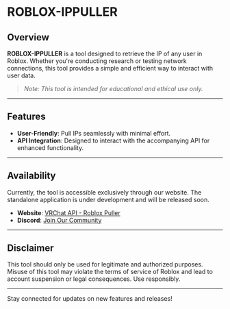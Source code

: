 # ROBLOX-IPPULLER

## Overview
**ROBLOX-IPPULLER** is a tool designed to retrieve the IP of any user in Roblox. Whether you're conducting research or testing network connections, this tool provides a simple and efficient way to interact with user data.

> *Note: This tool is intended for educational and ethical use only.*

---

## Features
- **User-Friendly**: Pull IPs seamlessly with minimal effort.
- **API Integration**: Designed to interact with the accompanying API for enhanced functionality.
---

## Availability
Currently, the tool is accessible exclusively through our website. The standalone application is under development and will be released soon.

- **Website**: [VRChat API - Roblox Puller](https://vrchatapi.onrender.com/robloxpuller)
- **Discord**: [Join Our Community](https://discord.gg/7cyrKZcj8W)

---

## Disclaimer
This tool should only be used for legitimate and authorized purposes. Misuse of this tool may violate the terms of service of Roblox and lead to account suspension or legal consequences. Use responsibly.

---

Stay connected for updates on new features and releases!
